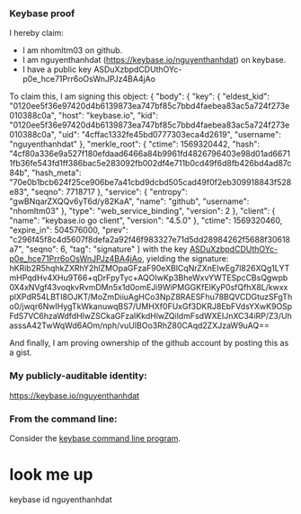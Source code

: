 ### Keybase proof

I hereby claim:

  * I am nhomltm03 on github.
  * I am nguyenthanhdat (https://keybase.io/nguyenthanhdat) on keybase.
  * I have a public key ASDuXzbpdCDUthOYc-p0e_hce71Prr6oOsWnJPJz4BA4jAo

To claim this, I am signing this object:
{
  "body": {
    "key": {
      "eldest_kid": "0120ee5f36e97420d4b6139873ea747bf85c7bbd4faebea83ac5a724f273e010388c0a",
      "host": "keybase.io",
      "kid": "0120ee5f36e97420d4b6139873ea747bf85c7bbd4faebea83ac5a724f273e010388c0a",
      "uid": "4cffac1332fe45bd0777303eca4d2619",
      "username": "nguyenthanhdat"
    },
    "merkle_root": {
      "ctime": 1569320442,
      "hash": "4cf80a336e9a527f180efdaad6466a84b9961fd4826796403e98d01ad66711fb36fe543fd1ff386bac5e283092fb002df4e711b0cd49f6d8fb426bd4ad87c84b",
      "hash_meta": "70e0b1bcb624f25ce906be7a41cbd9dcbd505cad49f0f2eb309918843f528e83",
      "seqno": 7718717
    },
    "service": {
      "entropy": "gwBNqarZXQQv6yT6d/y82KaA",
      "name": "github",
      "username": "nhomltm03"
    },
    "type": "web_service_binding",
    "version": 2
  },
  "client": {
    "name": "keybase.io go client",
    "version": "4.5.0"
  },
  "ctime": 1569320460,
  "expire_in": 504576000,
  "prev": "c296f45f8c4d5607f8defa2a92f46f983327e71d5dd28984262f5688f30618a7",
  "seqno": 6,
  "tag": "signature"
}
with the key [ASDuXzbpdCDUthOYc-p0e_hce71Prr6oOsWnJPJz4BA4jAo](https://keybase.io/nguyenthanhdat), yielding the signature:
hKRib2R5hqhkZXRhY2hlZMOpaGFzaF90eXBlCqNrZXnEIwEg7l826XQg1LYTmHPqdHv4XHu9T66+qDrFpyTyc+AQOIwKp3BheWxvYWTESpcCBsQgwpb0X4xNVgf43voqkvRvmDMn5x1d0omEJi9WiPMGGKfEIKyP0sfQfhX8L/kwxxplXPdR54LBTI8OJKT/MoZmDiiuAgHCo3NpZ8RAESFhu78BQVCDGtuzSFgTho0/jwqr6NwIHygTkWkanuwqBS7/UMHXf0FUxGf3DKRJ8EbFVdsYXwK9OSpFdS7VC6hzaWdfdHlwZSCkaGFzaIKkdHlwZQildmFsdWXEIJnXC34iRP/Z3/UhasssA42TwWqWd6AOm/nph/vuUIBOo3RhZ80CAqd2ZXJzaW9uAQ==

And finally, I am proving ownership of the github account by posting this as a gist.

### My publicly-auditable identity:

https://keybase.io/nguyenthanhdat

### From the command line:

Consider the [keybase command line program](https://keybase.io/download).
# look me up
keybase id nguyenthanhdat
